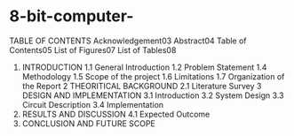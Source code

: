 # 8-bit-computer-

TABLE OF CONTENTS
Acknowledgement03
Abstract04
Table of Contents05
List of Figures07
List of Tables08
1. INTRODUCTION
1.1 General Introduction
1.2 Problem Statement
1.4 Methodology
1.5 Scope of the project
1.6 Limitations
1.7 Organization of the Report
2 THEORITICAL BACKGROUND
2.1 Literature Survey
3 DESIGN AND IMPLEMENTATION
3.1 Introduction
3.2 System Design
3.3 Circuit Description
3.4 Implementation
4. RESULTS AND DISCUSSION
4.1 Expected Outcome
5. CONCLUSION AND FUTURE SCOPE
